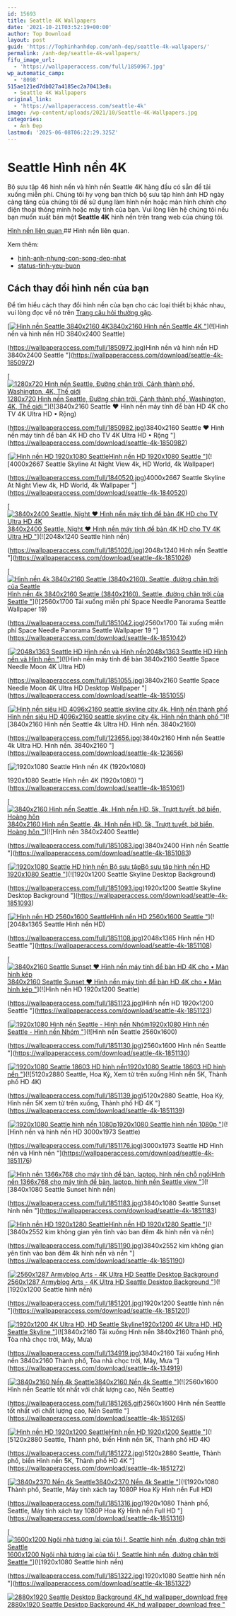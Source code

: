 ```yaml
---
id: 15693
title: Seattle 4K Wallpapers
date: '2021-10-21T03:52:19+00:00'
author: Top Download
layout: post
guid: 'https://Tophinhanhdep.com/anh-dep/seattle-4k-wallpapers/'
permalink: /anh-dep/seattle-4k-wallpapers/
fifu_image_url:
  - 'https://wallpaperaccess.com/full/1850967.jpg'
wp_automatic_camp:
  - '8098'
515ae121ed7db027a4185ec2a70413e8:
  - Seattle 4K Wallpapers
original_link:
  - 'https://wallpaperaccess.com/seattle-4k'
image: /wp-content/uploads/2021/10/Seattle-4K-Wallpapers.jpg
categories:
  - Ảnh Đẹp
lastmod: '2025-06-08T06:22:29.325Z'
---
```

# Seattle Hình nền 4K

Bộ sưu tập 46 hình nền và hình nền Seattle 4K hàng đầu có sẵn để tải xuống miễn phí. Chúng tôi hy vọng bạn thích bộ sưu tập hình ảnh HD ngày càng tăng của chúng tôi để sử dụng làm hình nền hoặc màn hình chính cho điện thoại thông minh hoặc máy tính của bạn. Vui lòng liên hệ chúng tôi nếu bạn muốn xuất bản một **Seattle 4K** hình nền trên trang web của chúng tôi.

[Hình nền liên quan ](#related) ## Hình nền liên quan.

   
 Xem thêm:

   
- [hinh-anh-nhung-con-song-dep-nhat](https://tophinhanhdep.com/hinh-nen-dep/hinh-anh-nhung-con-song-dep-nhat/)
- [status-tinh-yeu-buon](https://tophinhanhdep.com/anh-tinh-yeu/status-tinh-yeu-buon/)

## Cách thay đổi hình nền của bạn

Để tìm hiểu cách thay đổi hình nền của bạn cho các loại thiết bị khác nhau, vui lòng đọc về nó trên [Trang câu hỏi thường gặp](https://tophinhanhdep.com/faq/).

  
[[![Hình nền Seattle 3840x2160 4K](https://wallpaperaccess.com/full/1850967.jpg)3840x2160 Hình nền Seattle 4K "](https://wallpaperaccess.com/download/seattle-4k-1850967)](![Hình nền và hình nền HD 3840x2400 Seattle)

(https://wallpaperaccess.com/full/1850972.jpg)Hình nền và hình nền HD 3840x2400 Seattle "](https://wallpaperaccess.com/download/seattle-4k-1850972)

[[![1280x720 Hình nền Seattle, Đường chân trời, Cảnh thành phố, Washington, 4K, Thế giới](https://wallpaperaccess.com/full/1850979.jpg)1280x720 Hình nền Seattle, Đường chân trời, Cảnh thành phố, Washington, 4K, Thế giới "](https://wallpaperaccess.com/download/seattle-4k-1850979)](![3840x2160 Seattle ❤ Hình nền máy tính để bàn HD 4K cho TV 4K Ultra HD • Rộng)

(https://wallpaperaccess.com/full/1850982.jpg)3840x2160 Seattle ❤ Hình nền máy tính để bàn 4K HD cho TV 4K Ultra HD • Rộng "](https://wallpaperaccess.com/download/seattle-4k-1850982)

[[![Hình nền HD 1920x1080 Seattle](https://wallpaperaccess.com/full/1851011.jpg)Hình nền HD 1920x1080 Seattle "](https://wallpaperaccess.com/download/seattle-4k-1851011)](![4000x2667 Seattle Skyline At Night View 4k, HD World, 4k Wallpaper)

(https://wallpaperaccess.com/full/1840520.jpg)4000x2667 Seattle Skyline At Night View 4k, HD World, 4k Wallpaper "](https://wallpaperaccess.com/download/seattle-4k-1840520)

[[![3840x2400 Seattle, Night ❤ Hình nền máy tính để bàn 4K HD cho TV Ultra HD 4K](https://wallpaperaccess.com/full/1840490.jpg)3840x2400 Seattle, Night ❤ Hình nền máy tính để bàn 4K HD cho TV 4K Ultra HD "](https://wallpaperaccess.com/download/seattle-4k-1840490)](![2048x1240 Seattle hình nền)

(https://wallpaperaccess.com/full/1851026.jpg)2048x1240 Hình nền Seattle "](https://wallpaperaccess.com/download/seattle-4k-1851026)

[[![Hình nền 4k 3840x2160 Seattle (3840x2160).  Seattle, đường chân trời của Seattle](https://wallpaperaccess.com/full/1851030.jpg)Hình nền 4k 3840x2160 Seattle (3840x2160). Seattle, đường chân trời của Seattle "](https://wallpaperaccess.com/download/seattle-4k-1851030)](![2560x1700 Tải xuống miễn phí Space Needle Panorama Seattle Wallpaper 19)

(https://wallpaperaccess.com/full/1851042.jpg)2560x1700 Tải xuống miễn phí Space Needle Panorama Seattle Wallpaper 19 "](https://wallpaperaccess.com/download/seattle-4k-1851042)

[[![2048x1363 Seattle HD Hình nền và Hình nền](https://wallpaperaccess.com/full/123718.jpg)2048x1363 Seattle HD Hình nền và Hình nền "](https://wallpaperaccess.com/download/seattle-4k-123718)](![Hình nền máy tính để bàn 3840x2160 Seattle Space Needle Moon 4K Ultra HD)

(https://wallpaperaccess.com/full/1851055.jpg)3840x2160 Seattle Space Needle Moon 4K Ultra HD Desktop Wallpaper "](https://wallpaperaccess.com/download/seattle-4k-1851055)

[[![Hình nền siêu HD 4096x2160 seattle skyline city 4k.  Hình nền thành phố](https://wallpaperaccess.com/full/398348.jpg)Hình nền siêu HD 4096x2160 seattle skyline city 4k. Hình nền thành phố "](https://wallpaperaccess.com/download/seattle-4k-398348)](![3840x2160 Hình nền Seattle 4k Ultra HD.  Hình nền.  3840x2160)

(https://wallpaperaccess.com/full/123656.jpg)3840x2160 Hình nền Seattle 4k Ultra HD. Hình nền. 3840x2160 "](https://wallpaperaccess.com/download/seattle-4k-123656)

[![1920x1080 Seattle Hình nền 4K (1920x1080)](https://wallpaperaccess.com/full/1851061.jpg)

1920x1080 Seattle Hình nền 4K (1920x1080) "](https://wallpaperaccess.com/download/seattle-4k-1851061)

[[![3840x2160 Hình nền Seattle, 4k, Hình nền HD, 5k, Trượt tuyết, bờ biển, Hoàng hôn](https://wallpaperaccess.com/full/1851069.jpg)3840x2160 Hình nền Seattle, 4k, Hình nền HD, 5k, Trượt tuyết, bờ biển, Hoàng hôn "](https://wallpaperaccess.com/download/seattle-4k-1851069)](![Hình nền 3840x2400 Seattle)

(https://wallpaperaccess.com/full/1851083.jpg)3840x2400 Hình nền Seattle "](https://wallpaperaccess.com/download/seattle-4k-1851083)

[[![1920x1080 Seattle HD hình nền Bộ sưu tập](https://wallpaperaccess.com/full/1851086.jpg)Bộ sưu tập hình nền HD 1920x1080 Seattle "](https://wallpaperaccess.com/download/seattle-4k-1851086)](![1920x1200 Seattle Skyline Desktop Background)

(https://wallpaperaccess.com/full/1851093.jpg)1920x1200 Seattle Skyline Desktop Background "](https://wallpaperaccess.com/download/seattle-4k-1851093)

[[![Hình nền HD 2560x1600 Seattle](https://wallpaperaccess.com/full/1851097.jpg)Hình nền HD 2560x1600 Seattle "](https://wallpaperaccess.com/download/seattle-4k-1851097)](![2048x1365 Seattle Hình nền HD)

(https://wallpaperaccess.com/full/1851108.jpg)2048x1365 Hình nền HD Seattle "](https://wallpaperaccess.com/download/seattle-4k-1851108)

[[![3840x2160 Seattle Sunset ❤ Hình nền máy tính để bàn HD 4K cho • Màn hình kép](https://wallpaperaccess.com/full/1851120.jpg)3840x2160 Seattle Sunset ❤ Hình nền máy tính để bàn HD 4K cho • Màn hình kép "](https://wallpaperaccess.com/download/seattle-4k-1851120)](![Hình nền HD 1920x1200 Seattle)

(https://wallpaperaccess.com/full/1851123.jpg)Hình nền HD 1920x1200 Seattle "](https://wallpaperaccess.com/download/seattle-4k-1851123)

[[![1920x1080 Hình nền Seattle - Hình nền Nhóm](https://wallpaperaccess.com/full/1851128.jpg)1920x1080 Hình nền Seattle - Hình nền Nhóm "](https://wallpaperaccess.com/download/seattle-4k-1851128)](![Hình nền Seattle 2560x1600)

(https://wallpaperaccess.com/full/1851130.jpg)2560x1600 Hình nền Seattle "](https://wallpaperaccess.com/download/seattle-4k-1851130)

[[![1920x1080 Seattle 18603 HD hình nền](https://wallpaperaccess.com/full/1851136.jpg)1920x1080 Seattle 18603 HD hình nền "](https://wallpaperaccess.com/download/seattle-4k-1851136)](![5120x2880 Seattle, Hoa Kỳ, Xem từ trên xuống Hình nền 5K, Thành phố HD 4K)

(https://wallpaperaccess.com/full/1851139.jpg)5120x2880 Seattle, Hoa Kỳ, Hình nền 5K xem từ trên xuống, Thành phố HD 4K "](https://wallpaperaccess.com/download/seattle-4k-1851139)

[[![1920x1080 Seattle hình nền 1080p](https://wallpaperaccess.com/full/1851163.jpg)1920x1080 Seattle hình nền 1080p "](https://wallpaperaccess.com/download/seattle-4k-1851163)](![Hình nền và hình nền HD 3000x1973 Seattle)

(https://wallpaperaccess.com/full/1851176.jpg)3000x1973 Seattle HD Hình nền và Hình nền "](https://wallpaperaccess.com/download/seattle-4k-1851176)

[[![Hình nền 1366x768 cho máy tính để bàn, laptop.  hình nền chỗ ngồi](https://wallpaperaccess.com/full/1851180.jpg)Hình nền 1366x768 cho máy tính để bàn, laptop. hình nền Seattle view "](https://wallpaperaccess.com/download/seattle-4k-1851180)](![3840x1080 Seattle Sunset hình nền)

(https://wallpaperaccess.com/full/1851183.jpg)3840x1080 Seattle Sunset hình nền "](https://wallpaperaccess.com/download/seattle-4k-1851183)

[[![Hình nền HD 1920x1280 Seattle](https://wallpaperaccess.com/full/1851184.jpg)Hình nền HD 1920x1280 Seattle "](https://wallpaperaccess.com/download/seattle-4k-1851184)](![3840x2552 kim không gian yên tĩnh vào ban đêm 4k hình nền và nền)

(https://wallpaperaccess.com/full/1851190.jpg)3840x2552 kim không gian yên tĩnh vào ban đêm 4k hình nền và nền "](https://wallpaperaccess.com/download/seattle-4k-1851190)

[[![2560x1287 Armyblog Arts - 4K Ultra HD Seattle Desktop Background](https://wallpaperaccess.com/full/1851193.jpg)2560x1287 Armyblog Arts - 4K Ultra HD Seattle Desktop Background "](https://wallpaperaccess.com/download/seattle-4k-1851193)](![1920x1200 Seattle hình nền)

(https://wallpaperaccess.com/full/1851201.jpg)1920x1200 Seattle hình nền "](https://wallpaperaccess.com/download/seattle-4k-1851201)

[[![1920x1200 4K Ultra HD, HD Seattle Skyline](https://wallpaperaccess.com/full/1851209.jpg)1920x1200 4K Ultra HD, HD Seattle Skyline "](https://wallpaperaccess.com/download/seattle-4k-1851209)](![3840x2160 Tải xuống Hình nền 3840x2160 Thành phố, Tòa nhà chọc trời, Mây, Mưa)

(https://wallpaperaccess.com/full/134919.jpg)3840x2160 Tải xuống Hình nền 3840x2160 Thành phố, Tòa nhà chọc trời, Mây, Mưa "](https://wallpaperaccess.com/download/seattle-4k-134919)

[[![3840x2160 Nền 4k Seattle](https://wallpaperaccess.com/full/1851244.jpg)3840x2160 Nền 4k Seattle "](https://wallpaperaccess.com/download/seattle-4k-1851244)](![2560x1600 Hình nền Seattle tốt nhất với chất lượng cao, Nền Seattle)

(https://wallpaperaccess.com/full/1851265.gif)2560x1600 Hình nền Seattle tốt nhất với chất lượng cao, Nền Seattle "](https://wallpaperaccess.com/download/seattle-4k-1851265)

[[![Hình nền HD 1920x1200 Seattle](https://wallpaperaccess.com/full/1851268.jpg)Hình nền HD 1920x1200 Seattle "](https://wallpaperaccess.com/download/seattle-4k-1851268)](![5120x2880 Seattle, Thành phố, biển Hình nền 5K, Thành phố HD 4K)

(https://wallpaperaccess.com/full/1851272.jpg)5120x2880 Seattle, Thành phố, biển Hình nền 5K, Thành phố HD 4K "](https://wallpaperaccess.com/download/seattle-4k-1851272)

[[![3840x2370 Nền 4k Seattle](https://wallpaperaccess.com/full/1851289.jpg)3840x2370 Nền 4k Seattle "](https://wallpaperaccess.com/download/seattle-4k-1851289)](![1920x1080 Thành phố, Seattle, Máy tính xách tay 1080P Hoa Kỳ Hình nền Full HD)

(https://wallpaperaccess.com/full/1851316.jpg)1920x1080 Thành phố, Seattle, Máy tính xách tay 1080P Hoa Kỳ Hình nền Full HD "](https://wallpaperaccess.com/download/seattle-4k-1851316)

[[![1600x1200 Ngôi nhà tương lai của tôi !.  Seattle hình nền, đường chân trời Seattle](https://wallpaperaccess.com/full/1851321.jpg)1600x1200 Ngôi nhà tương lai của tôi !. Seattle hình nền, đường chân trời Seattle "](https://wallpaperaccess.com/download/seattle-4k-1851321)](![1920x1080 Seattle hình nền)

(https://wallpaperaccess.com/full/1851322.jpg)1920x1080 Seattle hình nền "](https://wallpaperaccess.com/download/seattle-4k-1851322)

[![2880x1920 Seattle Desktop Background 4K_hd wallpaper_download free](https://wallpaperaccess.com/full/1851327.jpg)2880x1920 Seattle Desktop Background 4K\_hd wallpaper\_download free "](https://wallpaperaccess.com/download/seattle-4k-1851327)
